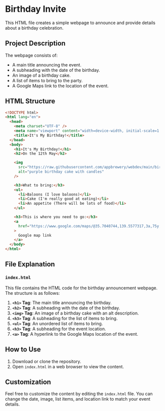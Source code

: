 # Birthday Invite

This HTML file creates a simple webpage to announce and provide details about a birthday celebration.

## Project Description

The webpage consists of:

- A main title announcing the event.
- A subheading with the date of the birthday.
- An image of a birthday cake.
- A list of items to bring to the party.
- A Google Maps link to the location of the event.

## HTML Structure

```html
<!DOCTYPE html>
<html lang="en">
  <head>
    <meta charset="UTF-8" />
    <meta name="viewport" content="width=device-width, initial-scale=1.0" />
    <title>It's My Birthday!</title>
  </head>
  <body>
    <h1>It's My Birthday!</h1>
    <h2>On the 12th May</h2>

    <img
      src="https://raw.githubusercontent.com/appbrewery/webdev/main/birthday-cake3.4.jpeg"
      alt="purple birthday cake with candles"
    />

    <h3>What to bring:</h3>
    <ul>
      <li>Baloons (I love baloons)</li>
      <li>Cake (I'm really good at eating)</li>
      <li>An appetite (There will be lots of food)</li>
    </ul>

    <h3>This is where you need to go:</h3>
    <a
      href="https://www.google.com/maps/@35.7040744,139.5577317,3a,75y,289.6h,87.01t,0.72r/data=!3m6!1e1!3m4!1sgT28ssf0BB2LxZ63JNcL1w!2e0!7i13312!8i6656"
    >
      Google map link
    </a>
  </body>
</html>
```

## File Explanation

### `index.html`

This file contains the HTML code for the birthday announcement webpage. The structure is as follows:

1. **`<h1>` Tag**: The main title announcing the birthday.
2. **`<h2>` Tag**: A subheading with the date of the birthday.
3. **`<img>` Tag**: An image of a birthday cake with an alt description.
4. **`<h3>` Tag**: A subheading for the list of items to bring.
5. **`<ul>` Tag**: An unordered list of items to bring.
6. **`<h3>` Tag**: A subheading for the event location.
7. **`<a>` Tag**: A hyperlink to the Google Maps location of the event.

## How to Use

1. Download or clone the repository.
2. Open `index.html` in a web browser to view the content.

## Customization

Feel free to customize the content by editing the `index.html` file. You can change the date, image, list items, and location link to match your event details.
